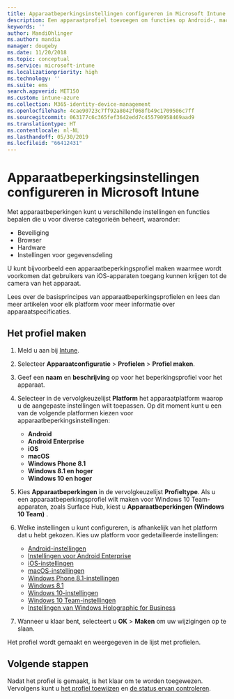 ```yaml
---
title: Apparaatbeperkingsinstellingen configureren in Microsoft Intune - Azure | Microsoft Docs
description: Een apparaatprofiel toevoegen om functies op Android-, macOS-, iOS-, Windows Phone- en Windows 10-apparaten in Microsoft Intune te beperken
keywords: ''
author: MandiOhlinger
ms.author: mandia
manager: dougeby
ms.date: 11/20/2018
ms.topic: conceptual
ms.service: microsoft-intune
ms.localizationpriority: high
ms.technology: ''
ms.suite: ems
search.appverid: MET150
ms.custom: intune-azure
ms.collection: M365-identity-device-management
ms.openlocfilehash: 4cae90723c7ff92a8042f068fb49c1709506c7ff
ms.sourcegitcommit: 063177c6c365fef3642edd7c455790958469aad9
ms.translationtype: HT
ms.contentlocale: nl-NL
ms.lasthandoff: 05/30/2019
ms.locfileid: "66412431"
---
```

# <a name="configure-device-restriction-settings-in-microsoft-intune"></a>Apparaatbeperkingsinstellingen configureren in Microsoft Intune

Met apparaatbeperkingen kunt u verschillende instellingen en functies bepalen die u voor diverse categorieën beheert, waaronder:
- Beveiliging
- Browser
- Hardware
- Instellingen voor gegevensdeling

U kunt bijvoorbeeld een apparaatbeperkingsprofiel maken waarmee wordt voorkomen dat gebruikers van iOS-apparaten toegang kunnen krijgen tot de camera van het apparaat.

Lees over de basisprincipes van apparaatbeperkingsprofielen en lees dan meer artikelen voor elk platform voor meer informatie over apparaatspecificaties.

## <a name="create-the-profile"></a>Het profiel maken

1. Meld u aan bij [Intune](https://go.microsoft.com/fwlink/?linkid=2090973).
2. Selecteer **Apparaatconfiguratie** > **Profielen** > **Profiel maken**.
3. Geef een **naam** en **beschrijving** op voor het beperkingsprofiel voor het apparaat.
4. Selecteer in de vervolgkeuzelijst **Platform** het apparaatplatform waarop u de aangepaste instellingen wilt toepassen. Op dit moment kunt u een van de volgende platformen kiezen voor apparaatbeperkingsinstellingen:

    - **Android**
    - **Android Enterprise**
    - **iOS**
    - **macOS**
    - **Windows Phone 8.1**
    - **Windows 8.1 en hoger**
    - **Windows 10 en hoger**

5. Kies **Apparaatbeperkingen** in de vervolgkeuzelijst **Profieltype**. Als u een apparaatbeperkingsprofiel wilt maken voor Windows 10 Team-apparaten, zoals Surface Hub, kiest u **Apparaatbeperkingen (Windows 10 Team)** .
6. Welke instellingen u kunt configureren, is afhankelijk van het platform dat u hebt gekozen. Kies uw platform voor gedetailleerde instellingen:

    - [Android-instellingen](device-restrictions-android.md)
    - [Instellingen voor Android Enterprise](device-restrictions-android-for-work.md)
    - [iOS-instellingen](device-restrictions-ios.md)
    - [macOS-instellingen](device-restrictions-macos.md)
    - [Windows Phone 8.1-instellingen](device-restrictions-windows-phone-8-1.md)
    - [Windows 8.1](device-restrictions-windows-8-1.md)
    - [Windows 10-instellingen](device-restrictions-windows-10.md)
    - [Windows 10 Team-instellingen](device-restrictions-windows-10-teams.md)
    - [Instellingen van Windows Holographic for Business](device-restrictions-windows-holographic.md)

7. Wanneer u klaar bent, selecteert u **OK** > **Maken** om uw wijzigingen op te slaan.

Het profiel wordt gemaakt en weergegeven in de lijst met profielen.

## <a name="next-steps"></a>Volgende stappen

Nadat het profiel is gemaakt, is het klaar om te worden toegewezen. Vervolgens kunt u [het profiel toewijzen](device-profile-assign.md) en [de status ervan controleren](device-profile-monitor.md).

<!--  Removing image as part of design review; retaining source until we known the disposition.

## Example of device restriction settings

In this high-level example, you'll create a device restriction policy that blocks the use of the built-in camera app on Android devices.

![How to disable the camera on Android devices](./media/disable-android-camera.png)

-->
